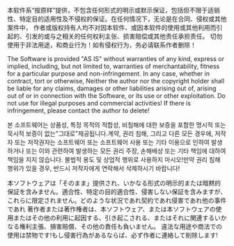本软件系“按原样”提供，不包含任何形式的明示或默示保证，包括但不限于适销性、特定目的适用性及不侵权的保证。在任何情况下，无论是在合同、侵权或其他案件中，
作者或版权持有人均不对因本软件、或因本软件的使用或其他利用而引起的、引发的或与之相关的任何权利主张、损害赔偿或其他责任承担责任。
切勿使用于非法用途，和商业行为！如有侵权行为，务必请联系作者删除！

The Software is provided "AS IS" without warranties of any kind, express or implied, including, but not limited to, warranties of merchantability, fitness for a particular purpose and non-infringement. In any case, whether in contract, tort or otherwise,
Neither the author nor the copyright holder shall be liable for any claims, damages or other liabilities arising out of, arising out of or in connection with the Software, or its use or other exploitation.
Do not use for illegal purposes and commercial activities! If there is infringement, please contact the author to delete!

본 소프트웨어는 상품성, 특정 목적의 적합성, 비침해에 대한 보증을 포함한 명시적 또는 묵시적 보증이 없는"그대로"제공됩니다.계약, 권리 침해, 그리고 다른 모든 경우에,
저작자 또는 저작권자는 소프트웨어 또는 소프트웨어 사용 또는 기타 이용으로 인하여 발생하거나 또는 이와 관련하여 발생하는 모든 권리 주장, 손해배상 또는 기타 책임에 대하여 책임을 지지 않습니다.
불법적 용도 및 상업적 행위로 사용하지 마시오!만약 권리 침해 행위가 있을 경우, 반드시 저작자에게 연락해서 삭제하시기 바랍니다!

本ソフトウェアは「そのまま」提供され、いかなる形式の明示的または暗黙的保証を含みません。適合性、特定の目的適合性、侵害しない保証を含みますが、これらに限定されません。どのような状況であれ契約であれ侵害であれ他の事件であれ
著作者または著作権者は、本ソフトウェア、または本ソフトウェアの使用またはその他の利用に起因する、引き起こされる、またはそれに関連するいかなる権利主張、損害賠償、その他の責任も負いません。
違法な用途や商法での使用は禁物です!もし侵害行為があるならば、必ず作者に連絡して削除します!
